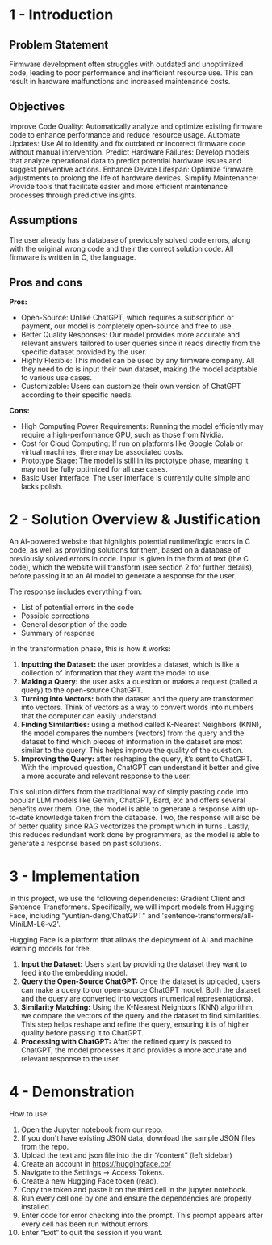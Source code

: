 # 1 - Introduction
## Problem Statement
Firmware development often struggles with outdated and unoptimized code, leading to poor performance and inefficient resource use. This can result in hardware malfunctions and increased maintenance costs.
## Objectives
Improve Code Quality: Automatically analyze and optimize existing firmware code to enhance performance and reduce resource usage.
Automate Updates: Use AI to identify and fix outdated or incorrect firmware code without manual intervention.
Predict Hardware Failures: Develop models that analyze operational data to predict potential hardware issues and suggest preventive actions.
Enhance Device Lifespan: Optimize firmware adjustments to prolong the life of hardware devices.
Simplify Maintenance: Provide tools that facilitate easier and more efficient maintenance processes through predictive insights.
## Assumptions
The user already has a database of previously solved code errors, along with the original wrong code and their the correct solution code.
All firmware is written in C, the language.
## Pros and cons
**Pros:**
- Open-Source: Unlike ChatGPT, which requires a subscription or payment, our model is completely open-source and free to use.
- Better Quality Responses: Our model provides more accurate and relevant answers tailored to user queries since it reads directly from the specific dataset provided by the user.
- Highly Flexible: This model can be used by any firmware company. All they need to do is input their own dataset, making the model adaptable to various use cases.
- Customizable: Users can customize their own version of ChatGPT according to their specific needs.

**Cons:**
- High Computing Power Requirements: Running the model efficiently may require a high-performance GPU, such as those from Nvidia.
- Cost for Cloud Computing: If run on platforms like Google Colab or virtual machines, there may be associated costs.
- Prototype Stage: The model is still in its prototype phase, meaning it may not be fully optimized for all use cases.
- Basic User Interface: The user interface is currently quite simple and lacks polish.
# 2 - Solution Overview & Justification

An AI-powered website that highlights potential runtime/logic errors in C code, as well as providing solutions for them, based on a database of previously solved errors in code. Input is given in the form of text (the C code), which the website will transform (see section 2 for further details), before passing it to an AI model to generate a response for the user.

The response includes everything from:
- List of potential errors in the code
- Possible corrections
- General description of the code
- Summary of response

In the transformation phase, this is how it works:
1. **Inputting the Dataset:** the user provides a dataset, which is like a collection of information that they want the model to use.
2. **Making a Query:** the user asks a question or makes a request (called a query) to the open-source ChatGPT.
3. **Turning into Vectors:** both the dataset and the query are transformed into vectors. Think of vectors as a way to convert words into numbers that the computer can easily understand.
4. **Finding Similarities:** using a method called K-Nearest Neighbors (KNN), the model compares the numbers (vectors) from the query and the dataset to find which pieces of information in the dataset are most similar to the query. This helps improve the quality of the question.
5. **Improving the Query:** after reshaping the query, it’s sent to ChatGPT. With the improved question, ChatGPT can understand it better and give a more accurate and relevant response to the user.

This solution differs from the traditional way of simply pasting code into popular LLM models like Gemini, ChatGPT, Bard, etc and offers several benefits over them. One, the model is able to generate a response with up-to-date knowledge taken from the database. Two, the response will also be of better quality since RAG vectorizes the prompt which in turns . Lastly, this reduces redundant work done by programmers, as the model is able to generate a response based on past solutions.

# 3 - Implementation
In this project, we use the following dependencies: Gradient Client and Sentence Transformers. Specifically, we will import models from Hugging Face, including "yuntian-deng/ChatGPT" and 'sentence-transformers/all-MiniLM-L6-v2'. 

Hugging Face is a platform that allows the deployment of AI and machine learning models for free.
1. **Input the Dataset:** Users start by providing the dataset they want to feed into the embedding model.
2. **Query the Open-Source ChatGPT:** Once the dataset is uploaded, users can make a query to our open-source ChatGPT model. Both the dataset and the query are converted into vectors (numerical representations).
3. **Similarity Matching:** Using the K-Nearest Neighbors (KNN) algorithm, we compare the vectors of the query and the dataset to find similarities. This step helps reshape and refine the query, ensuring it is of higher quality before passing it to ChatGPT.
4. **Processing with ChatGPT:** After the refined query is passed to ChatGPT, the model processes it and provides a more accurate and relevant response to the user.

# 4 - Demonstration
How to use:
1. Open the Jupyter notebook from our repo.
2. If you don't have existing JSON data, download the sample JSON files from the repo.
3. Upload the text and json file into the dir “/content” (left sidebar)
4. Create an account in https://huggingface.co/
5. Navigate to the Settings -> Access Tokens.
6. Create a new Hugging Face token (read).
7. Copy the token and paste it on the third cell in the jupyter notebook.
8. Run every cell one by one and ensure the dependencies are properly installed.
9. Enter code for error checking into the prompt. This prompt appears after every cell has been run without errors.
10. Enter “Exit” to quit the session if you want.
